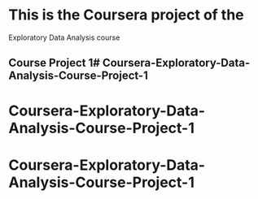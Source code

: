 # This is the Coursera project of the  
Exploratory Data Analysis course

## Course Project 1# Coursera-Exploratory-Data-Analysis-Course-Project-1
# Coursera-Exploratory-Data-Analysis-Course-Project-1
# Coursera-Exploratory-Data-Analysis-Course-Project-1
